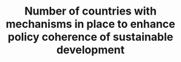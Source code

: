 ---
title: 'Number  of  countries  with  mechanisms  in  place  to  enhance  policy  coherence  of  sustainable  development'
permalink: /17-14-1/
sdg_goal: 17
layout: indicator
indicator: 17.14.1
indicator_variable: null
graph: null
graph_title: null
graph_type_description: null
graph_status_notes: 'Policy  Judgement'
variable_description: null
variable_notes: null
un_designated_tier: '3'
un_custodial_agency: UNEP
target_id: '17.14'
has_metadata: false
rationale_interpretation: 
goal_meta_link: 'http://unstats.un.org/sdgs/files/metadata-compilation/Metadata-Goal-17.pdf'
goal_meta_link_page: 26
indicator_name: 'Number  of  countries  with  mechanisms  in  place  to  enhance  policy  coherence  of  sustainable  development'
target: 'Enhance  policy  coherence  for  sustainable  development.'
indicator_definition: 
actual_indicator_available: null
actual_indicator_available_description: null
method_of_computation: ''
comments_and_limitations: null
periodicity: null
time_period: null
unit_of_measure: null
disaggregation_categories: null
disaggregation_geography: null
date_of_national_source_publication: null
date_metadata_updated: null
scheduled_update_by_national_source: null
scheduled_update_by_SDG_team: null
source_agency_staff_name: null
source_agency_staff_email: null
source_agency_survey_dataset: null
source_title: null
source_url: null
source_notes: null
international_and_national_references: null  

---